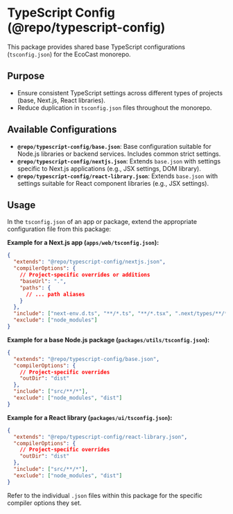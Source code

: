 # TypeScript Config (@repo/typescript-config)

This package provides shared base TypeScript configurations (`tsconfig.json`) for the EcoCast monorepo.

## Purpose

- Ensure consistent TypeScript settings across different types of projects (base, Next.js, React libraries).
- Reduce duplication in `tsconfig.json` files throughout the monorepo.

## Available Configurations

- **`@repo/typescript-config/base.json`**: Base configuration suitable for Node.js libraries or backend services. Includes common strict settings.
- **`@repo/typescript-config/nextjs.json`**: Extends `base.json` with settings specific to Next.js applications (e.g., JSX settings, DOM library).
- **`@repo/typescript-config/react-library.json`**: Extends `base.json` with settings suitable for React component libraries (e.g., JSX settings).

## Usage

In the `tsconfig.json` of an app or package, extend the appropriate configuration file from this package:

**Example for a Next.js app (`apps/web/tsconfig.json`):**

```json
{
  "extends": "@repo/typescript-config/nextjs.json",
  "compilerOptions": {
    // Project-specific overrides or additions
    "baseUrl": ".",
    "paths": {
      // ... path aliases
    }
  },
  "include": ["next-env.d.ts", "**/*.ts", "**/*.tsx", ".next/types/**/*.ts"],
  "exclude": ["node_modules"]
}
```

**Example for a base Node.js package (`packages/utils/tsconfig.json`):**

```json
{
  "extends": "@repo/typescript-config/base.json",
  "compilerOptions": {
    // Project-specific overrides
    "outDir": "dist"
  },
  "include": ["src/**/*"],
  "exclude": ["node_modules", "dist"]
}
```

**Example for a React library (`packages/ui/tsconfig.json`):**

```json
{
  "extends": "@repo/typescript-config/react-library.json",
  "compilerOptions": {
    // Project-specific overrides
    "outDir": "dist"
  },
  "include": ["src/**/*"],
  "exclude": ["node_modules", "dist"]
}
```

Refer to the individual `.json` files within this package for the specific compiler options they set.
